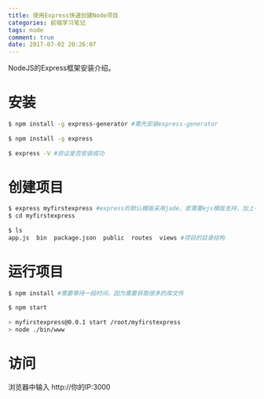 ```yaml
---
title: 使用Express快速创建Node项目
categories: 前端学习笔记
tags: node
comment: true
date: 2017-07-02 20:26:07
---
```


NodeJS的Express框架安装介绍。

<!-- more -->

# 安装

```bash
$ npm install -g express-generator #需先安装express-generator  
  
$ npm install -g express  
  
$ express -V #验证是否安装成功  
```

# 创建项目

```bash
$ express myfirstexpress #express的默认模版采用jade，若需要ejs模版支持，加上-e选项，即 express -e myfirstexpress  
$ cd myfirstexpress  
  
$ ls  
app.js  bin  package.json  public  routes  views #项目的目录结构   
```

# 运行项目

```bash
$ npm install #需要等待一段时间，因为需要获取很多的库文件  
  
$ npm start  
  
> myfirstexpress@0.0.1 start /root/myfirstexpress  
> node ./bin/www  
```

# 访问

浏览器中输入 http://你的IP:3000